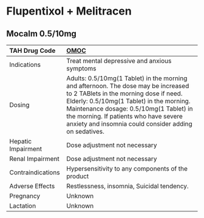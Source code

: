 # Flupentixol + Melitracen

## Mocalm 0.5/10mg

| TAH Drug Code      | [OMOC](https://www.tahsda.org.tw/drugs/hissearch.php?drug_code=OMOC)                                                                                                                                                                                                                                                 |
|:-------------------|:---------------------------------------------------------------------------------------------------------------------------------------------------------------------------------------------------------------------------------------------------------------------------------------------------------------------|
| Indications        | Treat mental depressive and anxious symptoms                                                                                                                                                                                                                                                                         |
| Dosing             | Adults: 0.5/10mg(1 Tablet) in the morning and afternoon. The dose may be increased to 2 TABlets in the morning dose if need. Elderly: 0.5/10mg(1 Tablet) in the morning. Maintenance dosage: 0.5/10mg(1 Tablet) in the morning. If patients who have severe anxiety and insomnia could consider adding on sedatives. |
| Hepatic Impairment | Dose adjustment not necessary                                                                                                                                                                                                                                                                                        |
| Renal Impairment   | Dose adjustment not necessary                                                                                                                                                                                                                                                                                        |
| Contraindications  | Hypersensitivity to any components of the product                                                                                                                                                                                                                                                                    |
| Adverse Effects    | Restlessness, insomnia, Suicidal tendency.                                                                                                                                                                                                                                                                           |
| Pregnancy          | Unknown                                                                                                                                                                                                                                                                                                              |
| Lactation          | Unknown                                                                                                                                                                                                                                                                                                              |

